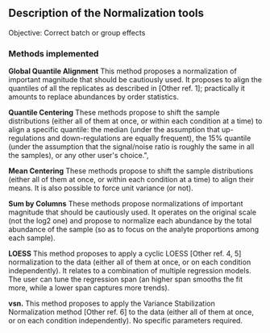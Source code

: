 ## Description of the Normalization tools

Objective: Correct batch or group effects

### Methods implemented

**Global Quantile Alignment** 
This method proposes a normalization of important
magnitude that should be cautiously used. It proposes to align the quantiles of all 
the replicates as described in [Other ref. 1]; practically it amounts to replace 
abundances by order statistics.

**Quantile Centering** 
These methods propose to shift the sample distributions 
(either all of them at once, or within each condition at a time) to align a specific 
quantile: the median (under the assumption that up-regulations and down-regulations 
are equally frequent), the 15% quantile (under the assumption that the signal/noise ratio is 
roughly the same in all the samples), or any other user's choice.",

**Mean Centering**
These methods propose to shift the sample distributions (either all
of them at once, or within each condition at a time) to align their means. It is also possible 
to force unit variance (or not).

**Sum by Columns**
These methods propose normalizations of important magnitude that should be cautiously used.
It operates on the original scale (not the log2 one) and propose to normalize each abundance by the 
total abundance of the sample (so as to focus on the analyte proportions among each sample).

**LOESS**
This method proposes to apply a cyclic LOESS [Other ref. 4, 5] normalization to the data 
(either all of them at once, or on each condition independently). It relates to  a 
combination of multiple regression models. The user can tune the regression span (an higher span smooths
the fit more, while a lower span captures more trends).


**vsn.**
This method proposes to apply the Variance Stabilization Normalization method [Other ref. 6] to the
data (either all of them at once, or on each condition independently). No specific parameters required.
